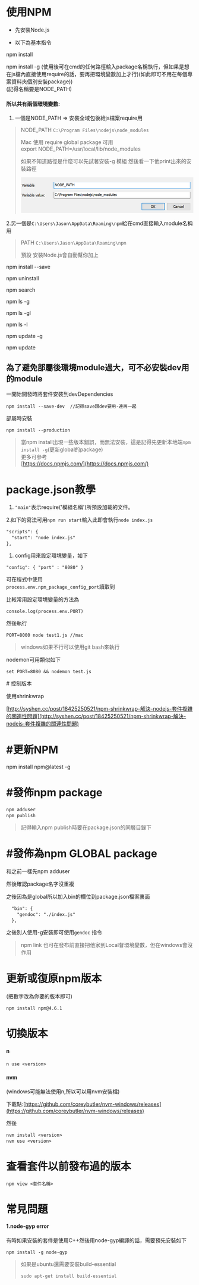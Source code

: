 # 使用NPM

* 先安裝Node.js

* 以下為基本指令

npm install

npm install  -g \(使用後可在cmd的任何路徑輸入package名稱執行，但如果是想在js檔內直接使用require的話，要再把環境變數加上才行\)\(如此即可不用在每個專案資料夾個別安裝package\)\)  
\(記得名稱要是NODE\_PATH\)

#### 所以共有兩個環境變數:

1. 一個是NODE\_PATH =&gt; 安裝全域包後給js檔案require用

> NODE\_PATH    `C:\Program Files\nodejs\node_modules`
>
> Mac 使用 require global package 可用  
> export NODE\_PATH=/usr/local/lib/node\_modules
>
> 如果不知道路徑是什麼可以先試著安裝-g 模組 然後看一下他print出來的安裝路徑
>
> ![](/assets/a.png)

2.另一個是`C:\Users\Jason\AppData\Roaming\npm`給在cmd直接輸入module名稱用

> PATH  `C:\Users\Jason\AppData\Roaming\npm`
>
> 預設  安裝Node.js會自動幫你加上

npm install  --save

npm uninstall

npm search

npm ls -g

npm ls -gl

npm ls -l

npm update -g

npm update

## 為了避免部屬後環境module過大，可不必安裝dev用的module

一開始開發時將套件安裝到devDependencies

```
npm install --save-dev  //記得save跟dev要用-連再一起
```

部屬時安裝

```
npm install --production
```

> 當npm install出現一些版本錯誤，而無法安裝，這是記得先更新本地端`npm install -g`\(更新global的package\)  
> 更多可參考  
> [https://docs.npmjs.com/](https://docs.npmjs.com/)

# package.json教學

1. `"main"`表示require\('模組名稱'\)所預設加載的文件。

2.如下的寫法可用`npm run start`輸入此即會執行`node index.js`

```
"scripts": {
  "start": "node index.js"
},
```

1. config用來設定環境變量，如下

```
"config": { "port" : "8080" }
```

可在程式中使用  
`process.env.npm_package_config_port`讀取到

比較常用設定環境變量的方法為

```
console.log(process.env.PORT)
```

然後執行

```
PORT=8000 node test1.js //mac
```

> windows如果不行可以使用git bash來執行

nodemon可用類似如下

```
set PORT=8080 && nodemon test.js
```

\# 控制版本

使用shrinkwrap

[http://syshen.cc/post/18425250521/npm-shrinkwrap-解決-nodejs-套件複雜的關連性問題](http://syshen.cc/post/18425250521/npm-shrinkwrap-解決-nodejs-套件複雜的關連性問題)

# \#更新NPM

npm install npm@latest -g

# \#發佈npm package

```
npm adduser
npm publish
```

> 記得輸入npm publish時要在package.json的同層目錄下

# \#發佈為npm GLOBAL package

和之前一樣先npm adduser

然後確認package名字沒重複

之後因為是global所以加入bin的欄位到package.json檔案裏面

```
  "bin": {
    "gendoc": "./index.js"
  },
```

之後別人使用-g安裝即可使用`gendoc` 指令

> npm link 也可在發布前直接把他家到Local督環境變數，但在windows會沒作用

# 更新或復原npm版本

\(把數字改為你要的版本即可\)

```
npm install npm@4.6.1
```

# 切換版本

#### n

```
n use <version>
```

#### nvm

\(windows可能無法使用n,所以可以用nvm安裝檔\)

下載點:[https://github.com/coreybutler/nvm-windows/releases](https://github.com/coreybutler/nvm-windows/releases)

然後

```
nvm install <version>
nvm use <version>
```

# 查看套件以前發布過的版本

```
npm view <套件名稱>
```

# 常見問題

#### 1.node-gyp error

有時如果安裝的套件是使用C++然後用node-gyp編譯的話，需要預先安裝如下

```
npm install -g node-gyp
```

> 如果是ubuntu還需要安裝build-essential
>
> ```
> sudo apt-get install build-essential
> ```



